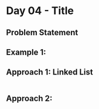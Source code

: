 
# Day 04 - Title

## Problem Statement

## Example 1:


## Approach 1: Linked List
```javascript

```
## Approach 2: 
```javascript

```
